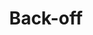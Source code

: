 ---
title: "Back-off"

categories: ['']

tags: ['back', 'off']

arwords: 'التراجع'

arexps: []

enwords: ['Back-off']

enexps: []

arlexicons: 'ر'

enlexicons: 'B'

authors: ['Ruqayya Roshdy']

translators: ['X']

citations: 'تطبيقات أساسية في المعالجة الآلية للغة العربية'

sources: 'مركز الملك عبدالله بن عبدالعزيز الدولي لخدمة اللغة العربية'

slug: ""
---